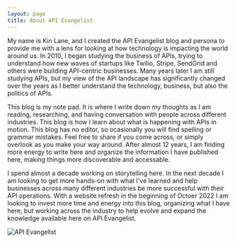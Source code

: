 ```yaml
---
layout: page
title: About API Evangelist
---
```

My name is Kin Lane, and I created the API Evangelist blog and persona to provide me with a lens for looking at how technology is impacting the world around us. In 2010, I began studying the business of APIs, trying to understand how new waves of startups like Twilio, Stripe, SendGrid and others were building API-centric businesses. Many years later I am still studying APIs, but my view of the API landscape has significantly changed over the years as I better understand the technology, business, but also the politics of APIs.

This blog is my note pad. It is where I write down my thoughts as I am reading, researching, and having conversation with people across different industries. This blog is how I learn about what is happening with APIs in motion. This blog has no editor, so ocasionally you will find spelling or grammar mistakes. Feel free to share if you come across, or simply overlook as you make your way around. After almost 12 years, I am finding more energy to write here and organize the information I have published here, making things more discoverable and accessable. 

I spend almost a decade working on storytelling here. In the next decade I am looking to get more hands-on with what I've learned and help businesses across many different industries be more successful with their API operations. With a website refresh in the beginning of Octoer 2022 I am looking to invest more time and energy into this blog, organizing what I have here, but working across the industry to help evolve and expand the knowledge available here on API Evangelist.

![API Evangelist](https://kinlane-productions2.s3.amazonaws.com/api-evangelist-many-photos.png)